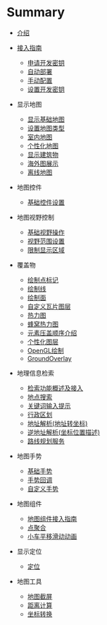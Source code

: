 # Summary

* [介绍](README.md)

* [接入指南](intro/intro.md)
    * [申请开发密钥](intro/intro-regKey.md)
    * [自动部署](intro/intro-auto.md)
    * [手动配置](intro/intro-manual.md)
    * [设置开发密钥](intro/intro-useKey.md)
    
* 显示地图
	* [显示基础地图](basicMap/basicMap-show.md)
	* [设置地图类型](basicMap/basicMap-type.md)
	* [室内地图](basicMap/basicMap-indoor.md)
	* [个性化地图](basicMap/basicMap-style.md)
	* [显示建筑物](basicMap/basicMap-building.md)
	* [海外图展示](basicMap/basicMap-oversea.md)
	* [离线地图](basicMap/offline.md)
    
* 地图控件
	* [基础控件设置	](mapUI/mapUI-config.md)

* 地图视野控制
	* [基础视野操作](camera/camera-basic.md)
	* [视野范围设置](camera/camera-rect.md)
	* [限制显示区域](camera/camera-limit.md)

* 覆盖物
	* [绘制点标记](overlay/overlay-annotation.md)
	* [绘制线](overlay/overlay-polyline.md)
	* [绘制面](overlay/overlay-polygon.md)
	* [自定义瓦片图层](overlay/overlay-tile.md)
	* [热力图](overlay/overlay-heat.md)
	* [蜂窝热力图](overlay/overlay-heat-vector.md)
	* [元素压盖顺序介绍](overlay/overlay-zindex.md)
	* [个性化图层](overlay/overlay-custom-layer.md)
	* [OpenGL绘制](overlay/overlay-opengl.md)
	* [GroundOverlay](overlay/overlay-groundOverlay.md)

* 地理信息检索
	* [检索功能概述及接入](search/search.md)
	* [地点搜索](search/search-location.md)
	* [关键词输入提示](search/search-suggestion.md)
	* [行政区划	](search/search-district.md)
	* [地址解析(地址转坐标)](search/search-geo.md)
	* [逆地址解析(坐标位置描述)](search/search-regeo.md)
	* [路线规划服务	](search/search-route.md)

* 地图手势
	* [基础手势](gesture/gesture.md)
	* [手势回调](gesture/gesture-callback.md)
	* [自定义手势](gesture/gesture-custom.md)

* 地图组件
	* [地图组件接入指南](utils/utils.md)
	* [点聚合](utils/utils-cluster.md)
	* [小车平移滑动动画](utils/utils-smooth.md)

* 显示定位
	* [定位](location/location.md)

* 地图工具
	* [地图截屏](other/other-snapshot.md)
	* [距离计算](other/other-distance.md)
	* [坐标转换](other/other-transfer.md)